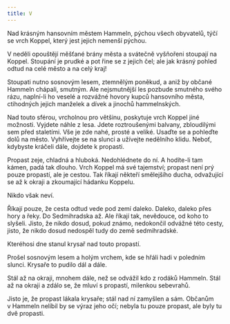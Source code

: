 ```yaml
---
title: V
---
```


Nad krásným hansovním městem Hammeln, pýchou všech obyvatelů, týčí se vrch Koppel, který jest jejich nemenší pýchou.

V neděli opouštějí měšťané brány města a svátečně vyšňořeni stoupají na Koppel. Stoupání je prudké a pot řine se z jejich čel; ale jak krásný pohled odtud na celé město a na celý kraj!

Stoupati nutno sosnovým lesem, ztemnělým poněkud, a aniž by občané Hammeln chápali, smutným. Ale nejsmutnější les pozbude smutného svého rázu, naplní-li ho veselé a rozvážné hovory kupců hansovního města, ctihodných jejich manželek a dívek a jinochů hammelnských.

Nad touto sférou, vrcholnou pro většinu, poskytuje vrch Koppel jiné možnosti. Vyjdete náhle z lesa. Jdete roztroušenými balvany, zbloudilými sem před staletími. Vše je zde nahé, prosté a veliké. Usaďte se a pohleďte dolů na město. Vyhřívejte se na slunci a užívejte nedělního klidu. Neboť, kdybyste kráčeli dále, dojdete k propasti.

Propast zeje, chladná a hluboká. Nedohlédnete do ní. A hodíte-li tam kámen, padá tak dlouho. Vrch Koppel má své tajemství; propast není prý pouze propastí, ale je cestou. Tak říkají někteří smělejšího ducha, odvažující se až k okraji a zkoumající hádanku Koppelu.

Nikdo však neví.

Říkají pouze, že cesta odtud vede pod zemí daleko. Daleko, daleko přes hory a řeky. Do Sedmihradska až. Ale říkají tak, nevědouce, od koho to slyšeli. Jisto, že nikdo dosud, pokud známo, nedokončil odvážné této cesty, jisto, že nikdo dosud nedospěl tudy do země sedmihradské.

Kteréhosi dne stanul krysař nad touto propastí.

Prošel sosnovým lesem a holým vrchem, kde se hřáli hadi v poledním slunci. Krysaře to pudilo dál a dále.

Stál až na okraji, mnohem dále, než se odvážil kdo z rodáků Ham­meln. Stál až na okraji a zdálo se, že mluví s propastí, milenkou sebevrahů.

Jisto je, že propast lákala krysaře; stál nad ní zamyšlen a sám. Občanům v Hammeln nelíbil by se výraz jeho očí; nebyla tu pouze propast, ale byly tu dvě propasti.
